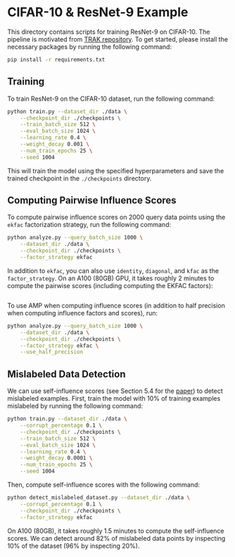 # CIFAR-10 & ResNet-9 Example

This directory contains scripts for training ResNet-9 on CIFAR-10. The pipeline is motivated from 
[TRAK repository](https://github.com/MadryLab/trak/blob/main/examples/cifar_quickstart.ipynb). To get started, please install the necessary packages by running the following command:

```bash
pip install -r requirements.txt
```

## Training

To train ResNet-9 on the CIFAR-10 dataset, run the following command:

```bash
python train.py --dataset_dir ./data \
    --checkpoint_dir ./checkpoints \
    --train_batch_size 512 \
    --eval_batch_size 1024 \
    --learning_rate 0.4 \
    --weight_decay 0.001 \
    --num_train_epochs 25 \
    --seed 1004
```

This will train the model using the specified hyperparameters and save the trained checkpoint in the `./checkpoints` directory.

## Computing Pairwise Influence Scores

To compute pairwise influence scores on 2000 query data points using the `ekfac` factorization strategy, run the following command:

```bash
python analyze.py --query_batch_size 1000 \
    --dataset_dir ./data \
    --checkpoint_dir ./checkpoints \
    --factor_strategy ekfac
```

In addition to `ekfac`, you can also use `identity`, `diagonal`, and `kfac` as the `factor_strategy`. On an A100 (80GB) GPU, it takes roughly 2 minutes to compute the pairwise scores (including computing the EKFAC factors):

```

```

To use AMP when computing influence scores (in addition to half precision when computing influence factors and scores), run:

```bash
python analyze.py --query_batch_size 1000 \
    --dataset_dir ./data \
    --checkpoint_dir ./checkpoints \
    --factor_strategy ekfac \
    --use_half_precision
```

## Mislabeled Data Detection

We can use self-influence scores (see Section 5.4 for the [paper](https://arxiv.org/pdf/1703.04730.pdf)) to detect mislabeled examples. 
First, train the model with 10% of training examples mislabeled by running the following command:
```bash
python train.py --dataset_dir ./data \
    --corrupt_percentage 0.1 \
    --checkpoint_dir ./checkpoints \
    --train_batch_size 512 \
    --eval_batch_size 1024 \
    --learning_rate 0.4 \
    --weight_decay 0.0001 \
    --num_train_epochs 25 \
    --seed 1004
```

Then, compute self-influence scores with the following command:
```bash
python detect_mislabeled_dataset.py --dataset_dir ./data \
    --corrupt_percentage 0.1 \
    --checkpoint_dir ./checkpoints \
    --factor_strategy ekfac
```

On A100 (80GB), it takes roughly 1.5 minutes to compute the self-influence scores.
We can detect around 82% of mislabeled data points by inspecting 10% of the dataset (96% by inspecting 20%).